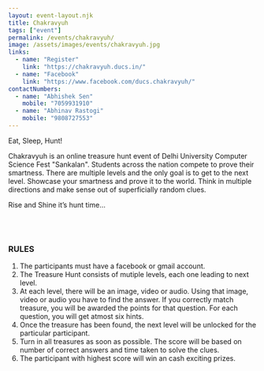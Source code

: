 ```yaml
---
layout: event-layout.njk
title: Chakravyuh
tags: ["event"]
permalink: /events/chakravyuh/
image: /assets/images/events/chakravyuh.jpg
links:
  - name: "Register"
    link: "https://chakravyuh.ducs.in/"
  - name: "Facebook"
    link: "https://www.facebook.com/ducs.chakravyuh/"
contactNumbers:
  - name: "Abhishek Sen"
    mobile: "7059931910"
  - name: "Abhinav Rastogi"
    mobile: "9808727553"
---
```


Eat, Sleep, Hunt!

Chakravyuh is an online treasure hunt event of Delhi University Computer Science Fest "Sankalan". Students across the nation compete to prove their smartness. There are multiple levels and the only goal is to get to the next level. Showcase your smartness and prove it to the world. Think in multiple directions and make sense out of superficially random clues.

Rise and Shine it’s hunt time…

</br>
</br>

### RULES

1. The participants must have a facebook or gmail account.
2. The Treasure Hunt consists of mutiple levels, each one leading to next level.
3. At each level, there will be an image, video or audio. Using that image, video or audio you have to find the answer. If you correctly match treasure, you will be awarded the points for that question. For each question, you will get atmost six hints.
4. Once the treasure has been found, the next level will be unlocked for the particular participant.
5. Turn in all treasures as soon as possible. The score will be based on number of correct answers and time taken to solve the clues.
6. The participant with highest score will win an cash exciting prizes.
   <p></p>
